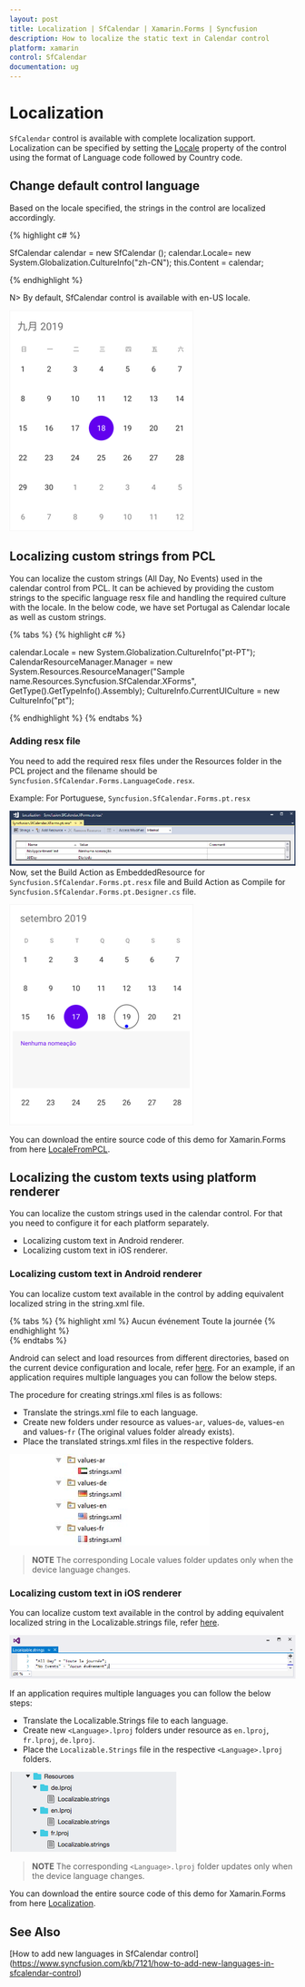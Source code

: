 ```yaml
---
layout: post
title: Localization | SfCalendar | Xamarin.Forms | Syncfusion
description: How to localize the static text in Calendar control
platform: xamarin
control: SfCalendar
documentation: ug
---
```


# Localization

`SfCalendar` control is available with complete localization support. Localization can be specified by setting the [Locale](https://help.syncfusion.com/cr/xamarin/Syncfusion.SfCalendar.XForms~Syncfusion.SfCalendar.XForms.SfCalendar~Locale.html) property of the control using the format of Language code followed by Country code. 

## Change default control language

Based on the locale specified, the strings in the control are localized accordingly.
    
{% highlight c# %}

SfCalendar  calendar = new SfCalendar ();
calendar.Locale= new System.Globalization.CultureInfo("zh-CN");
this.Content = calendar;

{% endhighlight %}

N> By default, SfCalendar control is available with en-US locale.  

![Localization support in Xamarin.Forms SfCalendar](images/xamarin.forms-calendar-defaultlanguage.png) 

## Localizing custom strings from PCL
You can localize the custom strings (All Day, No Events) used in the calendar control from PCL. It can be achieved by providing the custom strings to the specific language resx file and handling the required culture with the locale. In the below code, we have set Portugal as Calendar locale as well as custom strings.

{% tabs %}
{% highlight c# %}

  calendar.Locale = new System.Globalization.CultureInfo("pt-PT");
  CalendarResourceManager.Manager = new System.Resources.ResourceManager("Sample name.Resources.Syncfusion.SfCalendar.XForms", GetType().GetTypeInfo().Assembly);
  CultureInfo.CurrentUICulture = new CultureInfo("pt");

{% endhighlight %}
{% endtabs %}

### Adding resx file
You need to add the required resx files under the Resources folder in the PCL project and the filename should be `Syncfusion.SfCalendar.Forms.LanguageCode.resx`.

Example: For Portuguese, `Syncfusion.SfCalendar.Forms.pt.resx`

![Localization support in Xamarin.Forms SfCalendar](Images/xamarin.forms-calendar-localizable-strings-pcl.png)  
Now, set the Build Action as EmbeddedResource for `Syncfusion.SfCalendar.Forms.pt.resx` file and Build Action as Compile for `Syncfusion.SfCalendar.Forms.pt.Designer.cs` file.

![Localization support in Xamarin.Forms SfCalendar](Images/xamarin.forms-calendar-localecustom.png)

You can download the entire source code of this demo for Xamarin.Forms from
here [LocaleFromPCL](https://github.com/SyncfusionExamples/Localizing-the-custom-texts-in-Xamarin.Forms-Calendar).

## Localizing the custom texts using platform renderer

You can localize the custom strings used in the calendar control. For that you need to configure it for each platform separately.

*	Localizing custom text in Android renderer.
*	Localizing custom text in iOS renderer.

### Localizing custom text in Android renderer

You can localize custom text available in the control by adding equivalent localized string in the string.xml file.

{% tabs %}
{% highlight xml %}
<resources>
  <string name="sfcalendar_inlineviewnoappointmenttext">Aucun événement</string>
  <string name="sfcalendar_inlineviewalldaytext">Toute la journée</string>
</resources> 
{% endhighlight %}  
{% endtabs %} 

Android can select and load resources from different directories, based on the current device configuration and locale, refer [here](https://developer.xamarin.com/guides/android/advanced_topics/localization/). For an example, if an application requires multiple languages you can follow the below steps.

The procedure for creating strings.xml files is as follows:

*	Translate the strings.xml file to each language.
*	Create new folders under resource as values-`ar`, values-`de`, values-`en` and values-`fr` (The original values folder already exists).
*	Place the translated strings.xml files in the respective folders.
 
![Localization support in Xamarin.Forms SfCalendar](Images/xamarin.forms-calendar-localization-android.jpeg)  

>**NOTE** 
The corresponding Locale values folder updates only when the device language changes.

### Localizing custom text in iOS renderer

You can localize custom text available in the control by adding equivalent localized string in the Localizable.strings file, refer [here](https://developer.xamarin.com/guides/ios/advanced_topics/localization_and_internationalization/).

![Localization support in Xamarin.Forms SfCalendar](Images/xamarin.forms-calendar-localization-ios.png) 

If an application requires multiple languages you can follow the below steps:

*	Translate the Localizable.Strings file to each language. 
*	Create new `<Language>.lproj` folders under resource as `en.lproj`, `fr.lproj`, `de.lproj`.
*	Place the `Localizable.Strings` file in the respective `<Language>.lproj` folders.

![Localization support in Xamarin.Forms SfCalendar](Images/xamarin.forms-calendar-localizable-strings.png)

>**NOTE** 
The corresponding `<Language>.lproj` folder updates only when the device language changes.

You can download the entire source code of this demo for Xamarin.Forms from
here [Localization](https://github.com/SyncfusionExamples/Localizing-the-custom-texts-using-platform-renderer-in-Xamarin.Forms-Calendar).

## See Also
[How to add new languages in SfCalendar control] (https://www.syncfusion.com/kb/7121/how-to-add-new-languages-in-sfcalendar-control)
